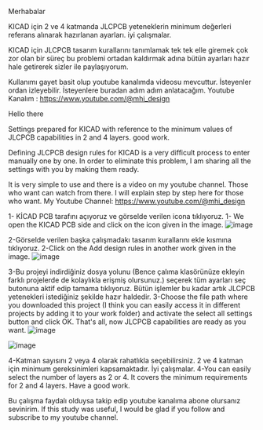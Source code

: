 Merhabalar

KICAD için 2 ve 4 katmanda JLCPCB yeteneklerin minimum değerleri referans alınarak hazırlanan ayarları. iyi çalışmalar.

KICAD için JLCPCB tasarım kurallarını tanımlamak tek tek elle giremek çok zor olan bir süreç bu problemi ortadan kaldırmak adına bütün ayarları hazır hale getirerek sizler ile paylaşıyorum.

Kullanımı gayet basit olup youtube kanalımda videosu mevcuttur. İsteyenler ordan izleyebilir. İsteyenlere buradan adım adım anlatacağım.
Youtube Kanalım : https://www.youtube.com/@mhi_design

Hello there

Settings prepared for KICAD with reference to the minimum values of JLCPCB capabilities in 2 and 4 layers. good work.

Defining JLCPCB design rules for KICAD is a very difficult process to enter manually one by one. In order to eliminate this problem, I am sharing all the settings with you by making them ready.

It is very simple to use and there is a video on my youtube channel. Those who want can watch from there. I will explain step by step here for those who want.
My Youtube Channel: https://www.youtube.com/@mhi_design

1- KİCAD PCB tarafını açıyoruz ve görselde verilen icona tıklıyoruz.
1- We open the KICAD PCB side and click on the icon given in the image.
![image](https://github.com/user-attachments/assets/faf4f52c-bcaa-416c-8359-8914123c59c7)

2-Görselde verilen başka çalışmadakı tasarım kurallarını ekle kısmına tıklıyoruz.
2-Click on the Add design rules in another work given in the image.
![image](https://github.com/user-attachments/assets/a9243d7f-4bd7-4eb7-8bba-476c0cd1be95)


3-Bu projeyi indirdiğiniz dosya yolunu (Bence çalıma klasörünüze ekleyin farklı projelerde de kolaylıkla erişmiş olursunuz.) seçerek tüm ayarları seç butonuna aktif edip tamama tıklıyoruz. Bütün işlemler bu kadar artık JLCPCB yetenekleri istediğiniz şekilde hazır haldedir.
3-Choose the file path where you downloaded this project (I think you can easily access it in different projects by adding it to your work folder) and activate the select all settings button and click OK. That's all, now JLCPCB capabilities are ready as you want.
![image](https://github.com/user-attachments/assets/c001f80d-c65b-4c25-a190-13b0bef10367)


![image](https://github.com/user-attachments/assets/bd5355fd-ca81-43e1-a996-3ab784285e2e)

4-Katman sayısını 2 veya 4 olarak rahatlıkla seçebilirsiniz. 2 ve 4 katman için minimum gereksinimleri kapsamaktadır. İyi çalışmalar.
4-You can easily select the number of layers as 2 or 4. It covers the minimum requirements for 2 and 4 layers. Have a good work.


Bu çalışma faydalı olduysa takip edip youtube kanalıma abone olursanız sevinirim.
If this study was useful, I would be glad if you follow and subscribe to my youtube channel.

